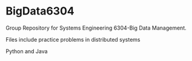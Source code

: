 # BigData6304
Group Repository for Systems Engineering 6304-Big Data Management.

Files include practice problems in distributed systems

Python and Java
